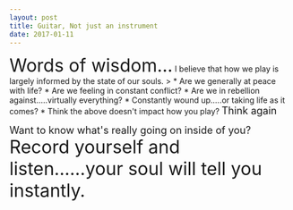 ```yaml
---
layout: post
title: Guitar, Not just an instrument
date: 2017-01-11
---
```

<p>
<font size="6">Words of wisdom...</font>
I believe that how we play is largely informed by the state of our souls.
> * Are we generally at peace with life? 
* Are we feeling in constant conflict?
* Are we in rebellion against.....virtually everything?
* Constantly wound up.....or taking life as it comes? 
* Think the above doesn't impact how you play? 
<font size="4">Think again</font>
<p> 
<p>
 <font size="4">
Want to know what's really going on inside of you? </font>
 <font size="6">
Record yourself and listen......your soul will tell you instantly.</font>


